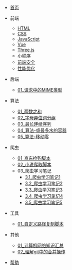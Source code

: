 <!-- docs/_sidebar.md -->

- [首页](/)

- 前端

  - [HTML](/前端/html/01_test.md)
  - [CSS](/前端/css/01_test.md)
  - [JavaScript](/前端/js/01_数据类型.md)
  - [Vue](/前端/vue/01_test.md)
  - [Three.js](/前端/threejs/01_Introduction.md)
  - [小程序](/前端/minProgram/01_Introduction.md)
  - [前端安全](/前端/safety/01_test.md)
  - [性能优化](/前端/capability/01_test.md)

- 后端

  - [01_请求中的MIME类型](/后端/01_请求中的MIME类型.md)

- 算法

  - [01_两数之和](/算法/01_两数之和.md)
  - [02_字母异位词分组](/算法/02_字母异位词分组.md)
  - [03_最长连续序列](/算法/03_最长连续序列.md)
  - [04_算法-盛最多水的容器](/算法/04_算法-盛最多水的容器.md)
  - [05_算法-移动零](/算法/05_算法-移动零.md)



- 爬虫

  - [01_京东抢购脚本](/爬虫/01_京东抢购脚本.md)
  - [02_小说爬取脚本](/爬虫/02_小说爬取脚本.md)
  - 03_爬虫学习笔记
      - [3.1_爬虫学习笔记1](/爬虫/python-爬虫学习笔记(一).md)
      - [3.2_爬虫学习笔记2](/爬虫/python-爬虫学习笔记(二).md)
      - [3.3_爬虫学习笔记3](/爬虫/python-爬虫学习笔记(三).md)
      - [3.4_爬虫学习笔记4](/爬虫/python-爬虫学习笔记(四).md)
      - [3.5_爬虫学习笔记5](/爬虫/python-爬虫学习笔记(五).md)

- 工具

  - [01_自定义路径复制脚本](/工具/01_自定义路径复制脚本.md)

- 其他

  - [01_计算机网络知识汇总](/其他/01_计算机网络知识汇总.md)
  - [02_理解git中的合并操作](/其他/02_理解git中的合并操作.md)

- [帮助](guide.md "帮助文档")